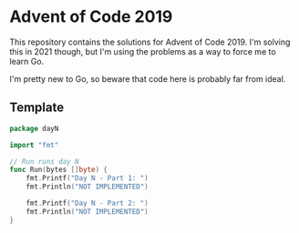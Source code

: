 # Advent of Code 2019

This repository contains the solutions for Advent of Code 2019.
I'm solving this in 2021 though, but I'm using the problems as a way to force me to learn Go.

I'm pretty new to Go, so beware that code here is probably far from ideal.

## Template

```go
package dayN

import "fmt"

// Run runs day N
func Run(bytes []byte) {
	fmt.Printf("Day N - Part 1: ")
	fmt.Println("NOT IMPLEMENTED")

	fmt.Printf("Day N - Part 2: ")
	fmt.Println("NOT IMPLEMENTED")
}
```